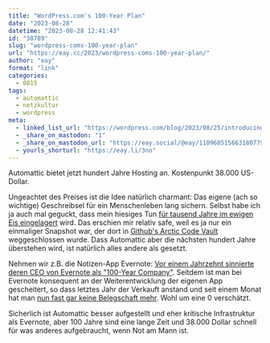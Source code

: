 ```yaml
---
title: "WordPress.com's 100-Year Plan"
date: "2023-08-28"
datetime: "2023-08-28 12:41:43"
id: "38789"
slug: "wordpress-coms-100-year-plan"
url: "https://eay.cc/2023/wordpress-coms-100-year-plan/"
author: "eay"
format: "link"
categories:
  - 0815
tags:
  - automattic
  - netzkultur
  - wordpress
meta:
  - linked_list_url: "https://wordpress.com/blog/2023/08/25/introducing-the-100-year-plan/"
  - _share_on_mastodon: "1"
  - _share_on_mastodon_url: "https://eay.social/@eay/110968515663180779"
  - yourls_shorturl: "https://eay.li/3no"
---
```


Automattic bietet jetzt hundert Jahre Hosting an. Kostenpunkt 38.000 US-Dollar.

Ungeachtet des Preises ist die Idee natürlich charmant: Das eigene (ach so wichtige) Geschreibsel für ein Menschenleben lang sichern. Selbst habe ich ja auch mal geguckt, dass mein hiesiges Tun [für tausend Jahre im ewigen Eis eingelagert](https://eay.cc/2020/status-2020-07-19-2152/) wird. Das erschien mir relativ safe, weil es ja nur ein einmaliger Snapshot war, der dort in [Github's Arctic Code Vault](https://archiveprogram.github.com/arctic-vault/) weggeschlossen wurde. Dass Automattic aber die nächsten hundert Jahre überstehen wird, ist natürlich alles andere als gesetzt.

Nehmen wir z.B. die Notizen-App Evernote: [Vor einem Jahrzehnt sinnierte deren CEO von Evernote als "100-Year Company"](https://www.youtube.com/watch?v=XIZaz25Ueq0). Seitdem ist man bei Evernote konsequent an der Weiterentwicklung der eigenen App gescheitert, so dass letztes Jahr der Verkauft anstand und seit einem Monat hat man [nun fast gar keine Belegschaft mehr](https://www.heise.de/news/Evernote-entlaesst-fast-alle-Mitarbeiter-9211448.html). Wohl um eine 0 verschätzt.

Sicherlich ist Automattic besser aufgestellt und eher kritische Infrastruktur als Evernote, aber 100 Jahre sind eine lange Zeit und 38.000 Dollar schnell für was anderes aufgebraucht, wenn Not am Mann ist.
